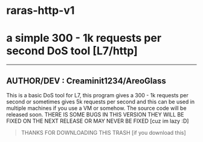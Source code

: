 # raras-http-v1
# a simple 300 - 1k requests per second DoS tool [L7/http]

----------------------------------------------
AUTHOR/DEV : Creaminit1234/AreoGlass
----------------------------------------------

This is a basic DoS tool for L7, this program gives a 300 - 1k requests per second or sometimes gives 5k requests per second
and this can be used in multiple machines if you use a VM or somehow.
The source code will be released soon.
THERE IS SOME BUGS IN THIS VERSION THEY WILL BE FIXED ON THE NEXT RELEASE OR MAY NEVER BE FIXED [cuz im lazy :D]

> THANKS FOR DOWNLOADING THIS TRASH [if you download this]
